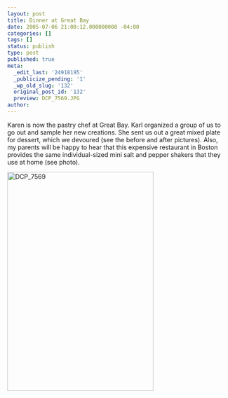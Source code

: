 ```yaml
---
layout: post
title: Dinner at Great Bay
date: 2005-07-06 21:00:12.000000000 -04:00
categories: []
tags: []
status: publish
type: post
published: true
meta:
  _edit_last: '24918195'
  _publicize_pending: '1'
  _wp_old_slug: '132'
  original_post_id: '132'
  preview: DCP_7569.JPG
author: 
---
```

Karen is now the pastry chef at Great Bay.  Karl organized a group of us to go out and sample her new creations.  She sent us out a great mixed plate for dessert, which we devoured (see the before and after pictures).  Also, my parents will be happy to hear that this expensive restaurant in Boston provides the same individual-sized mini salt and pepper shakers that they use at home (see photo).

<a href="http://www.flickr.com/photos/matthewsim/sets/1223588/" title="DCP_7569 by Matthew Simoneau, on Flickr"><img src="https://farm1.staticflickr.com/31/56488388_738a7806fb.jpg" width="333" height="500" alt="DCP_7569" /></a>
